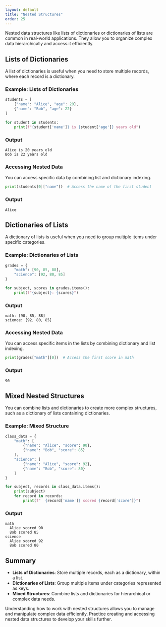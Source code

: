 ```yaml
---
layout: default
title: "Nested Structures"
order: 25
---
```


Nested data structures like lists of dictionaries or dictionaries of lists are common in real-world applications. They allow you to organize complex data hierarchically and access it efficiently.

## Lists of Dictionaries

A list of dictionaries is useful when you need to store multiple records, where each record is a dictionary.

### Example: Lists of Dictionaries

```python
students = [
    {"name": "Alice", "age": 20},
    {"name": "Bob", "age": 22}
]

for student in students:
    print(f"{student['name']} is {student['age']} years old")
```

### Output

```plaintext
Alice is 20 years old
Bob is 22 years old
```

### Accessing Nested Data

You can access specific data by combining list and dictionary indexing.

```python
print(students[0]["name"])  # Access the name of the first student
```

### Output

```plaintext
Alice
```

## Dictionaries of Lists

A dictionary of lists is useful when you need to group multiple items under specific categories.

### Example: Dictionaries of Lists

```python
grades = {
    "math": [90, 85, 88],
    "science": [92, 80, 85]
}

for subject, scores in grades.items():
    print(f"{subject}: {scores}")
```

### Output

```plaintext
math: [90, 85, 88]
science: [92, 80, 85]
```

### Accessing Nested Data

You can access specific items in the lists by combining dictionary and list indexing.

```python
print(grades["math"][0])  # Access the first score in math
```

### Output

```plaintext
90
```

## Mixed Nested Structures

You can combine lists and dictionaries to create more complex structures, such as a dictionary of lists containing dictionaries.

### Example: Mixed Structure

```python
class_data = {
    "math": [
        {"name": "Alice", "score": 90},
        {"name": "Bob", "score": 85}
    ],
    "science": [
        {"name": "Alice", "score": 92},
        {"name": "Bob", "score": 80}
    ]
}

for subject, records in class_data.items():
    print(subject)
    for record in records:
        print(f"  {record['name']} scored {record['score']}")
```

### Output

```plaintext
math
  Alice scored 90
  Bob scored 85
science
  Alice scored 92
  Bob scored 80
```

## Summary

- **Lists of Dictionaries**: Store multiple records, each as a dictionary, within a list.
- **Dictionaries of Lists**: Group multiple items under categories represented as keys.
- **Mixed Structures**: Combine lists and dictionaries for hierarchical or complex data needs.

Understanding how to work with nested structures allows you to manage and manipulate complex data efficiently. Practice creating and accessing nested data structures to develop your skills further.
